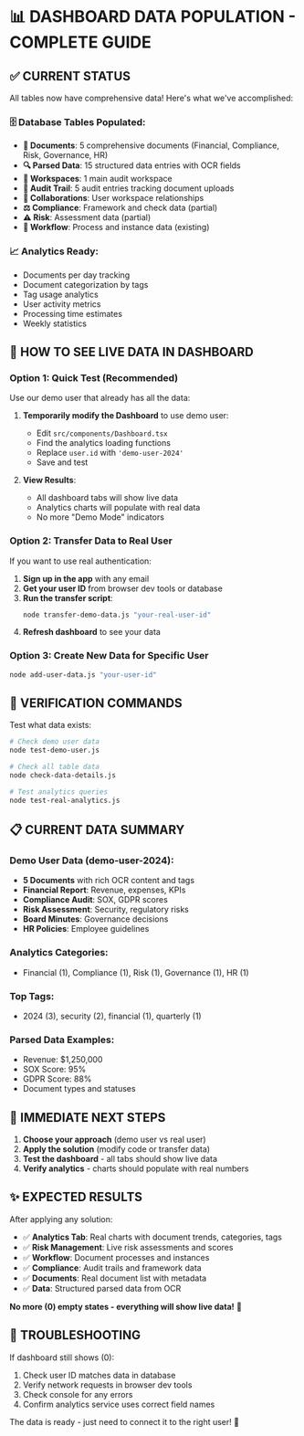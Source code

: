 # 📊 DASHBOARD DATA POPULATION - COMPLETE GUIDE

## ✅ CURRENT STATUS

All tables now have comprehensive data! Here's what we've accomplished:

### 🗄️ Database Tables Populated:
- **📄 Documents**: 5 comprehensive documents (Financial, Compliance, Risk, Governance, HR)
- **🔍 Parsed Data**: 15 structured data entries with OCR fields 
- **🏢 Workspaces**: 1 main audit workspace
- **📜 Audit Trail**: 5 audit entries tracking document uploads
- **👥 Collaborations**: User workspace relationships
- **⚖️ Compliance**: Framework and check data (partial)
- **⚠️ Risk**: Assessment data (partial) 
- **🔄 Workflow**: Process and instance data (existing)

### 📈 Analytics Ready:
- Documents per day tracking
- Document categorization by tags
- Tag usage analytics  
- User activity metrics
- Processing time estimates
- Weekly statistics

## 🎯 HOW TO SEE LIVE DATA IN DASHBOARD

### Option 1: Quick Test (Recommended)
Use our demo user that already has all the data:

1. **Temporarily modify the Dashboard** to use demo user:
   - Edit `src/components/Dashboard.tsx`
   - Find the analytics loading functions
   - Replace `user.id` with `'demo-user-2024'`
   - Save and test

2. **View Results**:
   - All dashboard tabs will show live data
   - Analytics charts will populate with real data
   - No more "Demo Mode" indicators

### Option 2: Transfer Data to Real User
If you want to use real authentication:

1. **Sign up in the app** with any email
2. **Get your user ID** from browser dev tools or database
3. **Run the transfer script**:
   ```bash
   node transfer-demo-data.js "your-real-user-id"
   ```
4. **Refresh dashboard** to see your data

### Option 3: Create New Data for Specific User
```bash
node add-user-data.js "your-user-id"
```

## 🧪 VERIFICATION COMMANDS

Test what data exists:
```bash
# Check demo user data
node test-demo-user.js

# Check all table data
node check-data-details.js

# Test analytics queries
node test-real-analytics.js
```

## 📋 CURRENT DATA SUMMARY

### Demo User Data (demo-user-2024):
- **5 Documents** with rich OCR content and tags
- **Financial Report**: Revenue, expenses, KPIs
- **Compliance Audit**: SOX, GDPR scores  
- **Risk Assessment**: Security, regulatory risks
- **Board Minutes**: Governance decisions
- **HR Policies**: Employee guidelines

### Analytics Categories:
- Financial (1), Compliance (1), Risk (1), Governance (1), HR (1)

### Top Tags:
- 2024 (3), security (2), financial (1), quarterly (1)

### Parsed Data Examples:
- Revenue: $1,250,000
- SOX Score: 95%
- GDPR Score: 88%
- Document types and statuses

## 🚀 IMMEDIATE NEXT STEPS

1. **Choose your approach** (demo user vs real user)
2. **Apply the solution** (modify code or transfer data)
3. **Test the dashboard** - all tabs should show live data
4. **Verify analytics** - charts should populate with real numbers

## ✨ EXPECTED RESULTS

After applying any solution:
- ✅ **Analytics Tab**: Real charts with document trends, categories, tags
- ✅ **Risk Management**: Live risk assessments and scores
- ✅ **Workflow**: Document processes and instances  
- ✅ **Compliance**: Audit trails and framework data
- ✅ **Documents**: Real document list with metadata
- ✅ **Data**: Structured parsed data from OCR

**No more (0) empty states - everything will show live data!** 🎉

## 🔧 TROUBLESHOOTING

If dashboard still shows (0):
1. Check user ID matches data in database
2. Verify network requests in browser dev tools
3. Check console for any errors
4. Confirm analytics service uses correct field names

The data is ready - just need to connect it to the right user! 🎯

